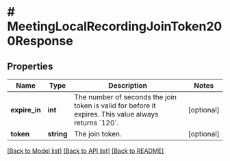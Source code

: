 # # MeetingLocalRecordingJoinToken200Response

## Properties

Name | Type | Description | Notes
------------ | ------------- | ------------- | -------------
**expire_in** | **int** | The number of seconds the join token is valid for before it expires. This value always returns &#x60;120&#x60;. | [optional]
**token** | **string** | The join token. | [optional]

[[Back to Model list]](../../README.md#models) [[Back to API list]](../../README.md#endpoints) [[Back to README]](../../README.md)
